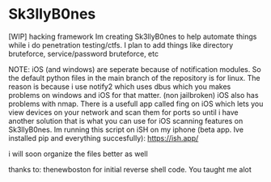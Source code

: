 # Sk3llyB0nes
[WIP] hacking framework
Im creating Sk3llyB0nes to help automate things while i do penetration testing/ctfs. I plan to add things like directory bruteforce, service/password bruteforce, etc

NOTE: iOS (and windows) are seperate because of notification modules. So the default python files in the main branch of the repository is for linux. The reason is because i use notify2 which uses dbus which you makes problems on windows and iOS for that matter. (non jailbroken) iOS also has problems with nmap. There is a usefull app called fing on iOS which lets you view devices on your network and scan them for ports so until i have another solution that is what you can use for iOS scanning features on Sk3llyB0nes. Im running this script on iSH on my iphone (beta app. Ive installed pip and everything succesfully): https://ish.app/

i will soon organize the files better as well

thanks to: thenewboston for initial reverse shell code. You taught me alot
